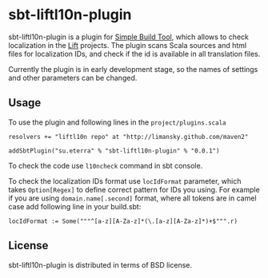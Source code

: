 sbt-liftl10n-plugin
===================

  sbt-liftl10n-plugin is a plugin for [Simple Build Tool](http://www.scala-sbt.org), which allows
to check localization in the [Lift](http://www.liftweb.net) projects.  The plugin scans Scala
sources and html files for localization IDs, and check if the id is available in all translation 
files.

  Currently the plugin is in early development stage, so the names of settings and other parameters
can be changed.

Usage
-----

To use the plugin and following lines in the `project/plugins.scala`

```
resolvers += "liftl10n repo" at "http://limansky.github.com/maven2"

addSbtPlugin("su.eterra" % "sbt-liftl10n-plugin" % "0.0.1")
```

To check the code use `l10ncheck` command in sbt console.

To check the localization IDs format use `locIdFormat` parameter, which takes `Option[Regex]` to define
correct pattern for IDs you using. For example if you are using `domain.name[.second]` format, where all
tokens are in camel case add following line in your build.sbt:

```
locIdFormat := Some("""^[a-z][A-Za-z]*(\.[a-z][A-Za-z]*)+$""".r)
```

License
-------

sbt-liftl10n-plugin is distributed in terms of BSD license.
